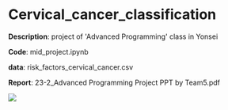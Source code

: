 # Cervical_cancer_classification
**Description**: project of 'Advanced Programming' class in Yonsei

**Code**: mid_project.ipynb

**data**: risk_factors_cervical_cancer.csv

**Report**: 23-2_Advanced Programming Project PPT by Team5.pdf

<img src="https://img.shields.io/badge/python-3776AB?style=for-the-badge&logo=python&logoColor=white">
